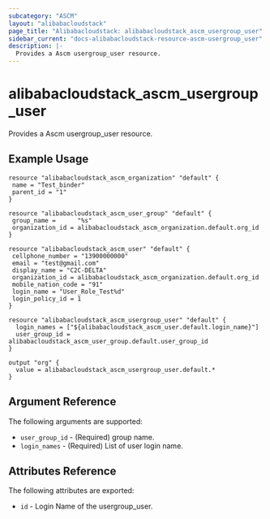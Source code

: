 ```yaml
---
subcategory: "ASCM"
layout: "alibabacloudstack"
page_title: "Alibabacloudstack: alibabacloudstack_ascm_usergroup_user"
sidebar_current: "docs-alibabacloudstack-resource-ascm-usergroup_user"
description: |-
  Provides a Ascm usergroup_user resource.
---
```


# alibabacloudstack\_ascm_usergroup_user

Provides a Ascm usergroup_user resource.

## Example Usage

```
resource "alibabacloudstack_ascm_organization" "default" {
 name = "Test_binder"
 parent_id = "1"
}

resource "alibabacloudstack_ascm_user_group" "default" {
 group_name =      "%s"
 organization_id = alibabacloudstack_ascm_organization.default.org_id
}

resource "alibabacloudstack_ascm_user" "default" {
 cellphone_number = "13900000000"
 email = "test@gmail.com"
 display_name = "C2C-DELTA"
 organization_id = alibabacloudstack_ascm_organization.default.org_id
 mobile_nation_code = "91"
 login_name = "User_Role_Test%d"
 login_policy_id = 1
}

resource "alibabacloudstack_ascm_usergroup_user" "default" {
  login_names = ["${alibabacloudstack_ascm_user.default.login_name}"]
  user_group_id = alibabacloudstack_ascm_user_group.default.user_group_id
}

output "org" {
  value = alibabacloudstack_ascm_usergroup_user.default.*
}
```
## Argument Reference

The following arguments are supported:

* `user_group_id` - (Required) group name. 
* `login_names` - (Required) List of user login name.

## Attributes Reference

The following attributes are exported:

* `id` - Login Name of the usergroup_user.